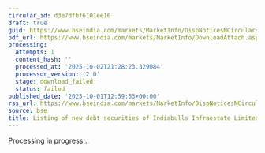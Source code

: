 ```yaml
---
circular_id: d3e7dfbf6101ee16
draft: true
guid: https://www.bseindia.com/markets/MarketInfo/DispNoticesNCirculars.aspx?Noticeid={BA35D5CA-A97A-4B8C-AD10-F439FF1FBEFF}&noticeno=20251001-54&dt=10/01/2025&icount=54&totcount=83&flag=0
pdf_url: https://www.bseindia.com/markets/MarketInfo/DownloadAttach.aspx?id=20251001-54&attachedId=
processing:
  attempts: 1
  content_hash: ''
  processed_at: '2025-10-02T21:28:23.329084'
  processor_version: '2.0'
  stage: download_failed
  status: failed
published_date: '2025-10-01T12:59:53+00:00'
rss_url: https://www.bseindia.com/markets/MarketInfo/DispNoticesNCirculars.aspx?Noticeid={BA35D5CA-A97A-4B8C-AD10-F439FF1FBEFF}&noticeno=20251001-54&dt=10/01/2025&icount=54&totcount=83&flag=0
source: bse
title: Listing of new debt securities of Indiabulls Infraestate Limited
---
```


Processing in progress...